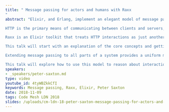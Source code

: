 ```yaml
---
title: " Message passing for actors and humans with Raxx
"
abstract: "Elixir, and Erlang, implement an elegant model of message passing. This is their secret sauce for managing concurrency.

HTTP is the primary means of communicating between clients and servers, and often between servers and other servers, it is a protocol for message passing.

Raxx is an Elixir toolkit that treats HTTP interactions as just another kind of message. These external messages are handled in a way completely analagous to internal messages between processes.

This talk will start with an explanation of the core concepts and getting started with Raxx.

Extending message passing to all parts of a system provides a uniform model to describe it.

This talk will explore how to use this model to reason about interactions in an extended web application, from server to browser to human."
speakers:
- _speakers/peter-saxton.md
type: video
youtube_id: 4tyWBZkkCfI
keywords: Message passing, Raxx, Elixir, Peter Saxton
date: 2018-11-09
tags: Code Mesh LDN 2018
slides: /uploads/cm-ldn-18-peter-saxton-message-passing-for-actors-and-humans-compressed.pdf
---
```

